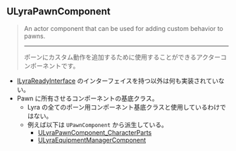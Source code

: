 ## ULyraPawnComponent

> An actor component that can be used for adding custom behavior to pawns.  
> 
> ----
> ポーンにカスタム動作を追加するために使用することができるアクターコンポーネントです。  


* [ILyraReadyInterface] のインターフェイスを持つ以外は何も実装されていない。
* Pawn に所有させるコンポーネントの基底クラス。
	* Lyra の全てのポーン用コンポーネント基底クラスと使用しているわけではない。
	* 例えば以下は `UPawnComponent` から派生している。
		* [ULyraPawnComponent_CharacterParts]
		* [ULyraEquipmentManagerComponent]




<!--- ページ内のリンク --->

<!--- 自前の画像へのリンク --->

<!--- generated --->
[ULyraEquipmentManagerComponent]: ../../Lyra/Etc/ULyraEquipmentManagerComponent.md#ulyraequipmentmanagercomponent
[ULyraPawnComponent_CharacterParts]: ../../Lyra/Etc/ULyraPawnComponent_CharacterParts.md#ulyrapawncomponent_characterparts
[ILyraReadyInterface]: ../../Lyra/GameplayAbility/ILyraReadyInterface.md#ilyrareadyinterface
